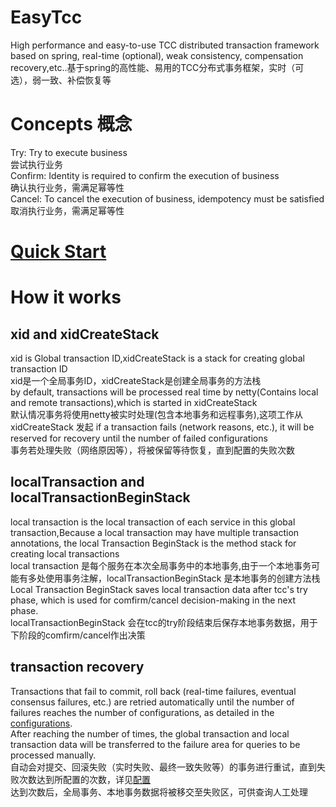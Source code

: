 # EasyTcc
High performance and easy-to-use TCC distributed transaction framework based on spring, real-time (optional), weak consistency, compensation recovery,etc..基于spring的高性能、易用的TCC分布式事务框架，实时（可选），弱一致、补偿恢复等 

# Concepts 概念
Try: Try to execute business  
尝试执行业务  
Confirm: Identity is required to confirm the execution of business  
确认执行业务，需满足幂等性  
Cancel: To cancel the execution of business, idempotency must be satisfied  
取消执行业务，需满足幂等性

# [Quick Start](https://github.com/HiFangfangXu/EasyTcc/wiki/Quick-Start)

# How it works
## xid and xidCreateStack
xid is Global transaction ID,xidCreateStack is a stack for creating global transaction ID  
xid是一个全局事务ID，xidCreateStack是创建全局事务的方法栈  
by default, transactions will be processed real time by netty(Contains local and remote transactions),which is started in xidCreateStack  
默认情况事务将使用netty被实时处理(包含本地事务和远程事务),这项工作从 xidCreateStack 发起
if a transaction fails (network reasons, etc.), it will be reserved for recovery until the number of failed configurations  
事务若处理失败（网络原因等），将被保留等待恢复，直到配置的失败次数

## localTransaction and localTransactionBeginStack
local transaction is the local transaction of each service in this global transaction,Because a local transaction may have multiple transaction annotations, the local Transaction BeginStack is the method stack for creating local transactions  
local transaction 是每个服务在本次全局事务中的本地事务,由于一个本地事务可能有多处使用事务注解，localTransactionBeginStack 是本地事务的创建方法栈  
Local Transaction BeginStack saves local transaction data after tcc's try phase, which is used for comfirm/cancel decision-making in the next phase.  
localTransactionBeginStack 会在tcc的try阶段结束后保存本地事务数据，用于下阶段的comfirm/cancel作出决策  

## transaction recovery
Transactions that fail to commit, roll back (real-time failures, eventual consensus failures, etc.) are retried automatically until the number of failures reaches the number of configurations, as detailed in the [configurations](https://github.com/HiFangfangXu/EasyTcc/wiki/Configurations).    
After reaching the number of times, the global transaction and local transaction data will be transferred to the failure area for queries to be processed manually.  
自动会对提交、回滚失败（实时失败、最终一致失败等）的事务进行重试，直到失败次数达到所配置的次数，详见[配置](https://github.com/HiFangfangXu/EasyTcc/wiki/Configurations)  
达到次数后，全局事务、本地事务数据将被移交至失败区，可供查询人工处理  

